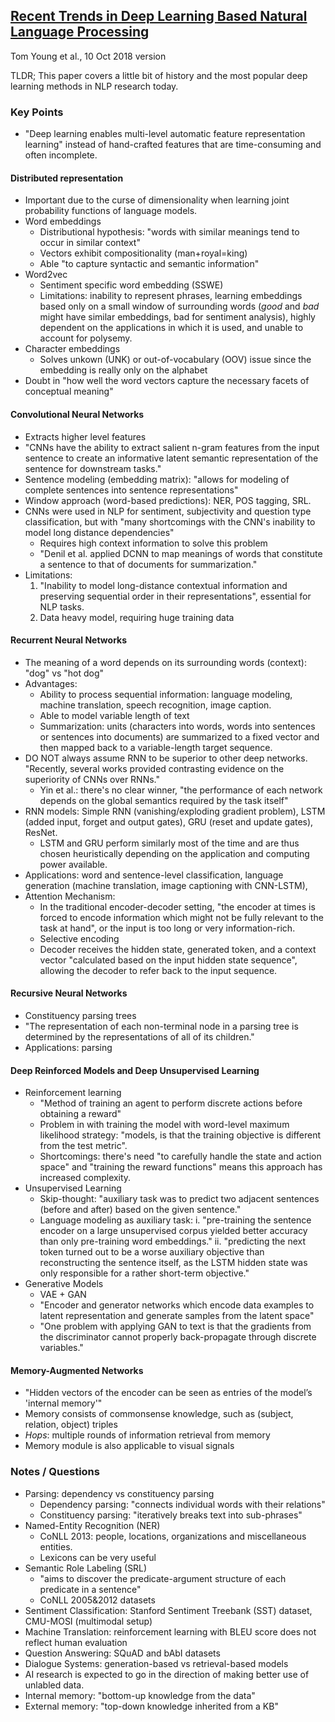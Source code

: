## [Recent Trends in Deep Learning Based Natural Language Processing](https://arxiv.org/abs/1708.02709)
Tom Young et al., 10 Oct 2018 version

TLDR; This paper covers a little bit of history and the most popular deep learning methods in NLP research today.

### Key Points
* "Deep learning enables multi-level automatic feature representation learning" instead of hand-crafted features that are time-consuming and often incomplete.

#### Distributed representation
* Important due to the curse of dimensionality when learning joint probability functions of language models.
* Word embeddings
    * Distributional hypothesis: "words with similar meanings tend to occur in similar context"
    * Vectors exhibit compositionality (man+royal=king)
    * Able "to capture syntactic and semantic information"
* Word2vec
    * Sentiment specific word embedding (SSWE)
    * Limitations: inability to represent phrases, learning embeddings based only on a small window of surrounding words (*good* and *bad* might have similar embeddings, bad for sentiment analysis), highly dependent on the applications in which it is used, and unable to account for polysemy.
* Character embeddings
    * Solves unkown (UNK) or out-of-vocabulary (OOV) issue since the embedding is really only on the alphabet
* Doubt in "how well the word vectors capture the necessary facets of conceptual meaning"

#### Convolutional Neural Networks
* Extracts higher level features
* "CNNs have the ability to extract salient n-gram features from the input sentence to create an informative latent semantic representation of the sentence for downstream tasks."
* Sentence modeling (embedding matrix): "allows for modeling of complete sentences into sentence representations"
* Window approach (word-based predictions): NER, POS tagging, SRL. 
* CNNs were used in NLP for sentiment, subjectivity and question type classification, but with "many shortcomings with the CNN's inability to model long distance dependencies"
    * Requires high context information to solve this problem
    * "Denil et al. applied DCNN to map meanings of words that constitute a sentence to that of documents for summarization."
* Limitations:
    1. "Inability to model long-distance contextual information and preserving sequential order in their representations", essential for NLP tasks.
    2. Data heavy model, requiring huge training data
    
#### Recurrent Neural Networks
* The meaning of a word depends on its surrounding words (context): "dog" vs "hot dog"
* Advantages:
    * Ability to process sequential information: language modeling, machine translation, speech recognition, image caption.
    * Able to model variable length of text
    * Summarization: units (characters into words, words into sentences or sentences into documents) are summarized to a fixed vector and then mapped back to a variable-length target sequence.
* DO NOT always assume RNN to be superior to other deep networks. "Recently, several works provided contrasting evidence on the superiority of CNNs over RNNs."
    * Yin et al.: there's no clear winner, "the performance of each network depends on the global semantics required by the task itself"
* RNN models: Simple RNN (vanishing/exploding gradient problem), LSTM (added input, forget and output gates), GRU (reset and update gates), ResNet.
    * LSTM and GRU perform similarly most of the time and are thus chosen heuristically depending on the application and computing power available.
* Applications: word and sentence-level classification, language generation (machine translation, image captioning with CNN-LSTM), 
* Attention Mechanism:
    * In the traditional encoder-decoder setting, "the encoder at times is forced to encode information which might not be fully relevant to the task at hand", or the input is too long or very information-rich.
    * Selective encoding
    * Decoder receives the hidden state, generated token, and a context vector "calculated based on the input hidden state sequence", allowing the decoder to refer back to the input sequence. 
   
#### Recursive Neural Networks
* Constituency parsing trees
* "The representation of each non-terminal node in a parsing tree is determined by the representations of all of its children."
* Applications: parsing

#### Deep Reinforced Models and Deep Unsupervised Learning
* Reinforcement learning
    * "Method of training an agent to perform discrete actions before obtaining a reward"
    * Problem in with training the model with word-level maximum likelihood strategy: "models, is that the training objective is different from the test metric".
    * Shortcomings: there's need "to carefully handle the state and action space" and "training the reward functions" means this approach has increased complexity.
* Unsupervised Learning
    * Skip-thought: "auxiliary task was to predict two adjacent sentences (before and after) based on the given sentence."
    * Language modeling as auxiliary task:
        i. "pre-training the sentence encoder on a large unsupervised corpus yielded better accuracy than only pre-training word embeddings."
        ii. "predicting the next token turned out to be a worse auxiliary objective than reconstructing the sentence itself, as the LSTM hidden state was only responsible for a rather short-term objective."
* Generative Models
    * VAE + GAN
    * "Encoder and generator networks which encode data examples to latent representation and generate samples from the latent space"
    * "One problem with applying GAN to text is that the gradients from the discriminator cannot properly back-propagate through discrete variables."

#### Memory-Augmented Networks
* "Hidden vectors of the encoder can be seen as entries of the model’s 'internal memory'"
* Memory consists of commonsense knowledge, such as (subject, relation, object) triples
* *Hops*: multiple rounds of information retrieval from memory
* Memory module is also applicable to visual signals

### Notes / Questions
* Parsing: dependency vs constituency parsing
    * Dependency parsing: "connects individual words with their relations"
    * Constituency parsing: "iteratively breaks text into sub-phrases"
* Named-Entity Recognition (NER)
    * CoNLL 2013: people, locations, organizations and miscellaneous entities.
    * Lexicons can be very useful
* Semantic Role Labeling (SRL)
    * "aims to discover the predicate-argument structure of each predicate in a sentence"
    * CoNLL 2005&2012 datasets
* Sentiment Classification: Stanford Sentiment Treebank (SST) dataset, CMU-MOSI (multimodal setup)
* Machine Translation: reinforcement learning with BLEU score does not reflect human evaluation 
* Question Answering: SQuAD and bAbI datasets
* Dialogue Systems: generation-based vs retrieval-based models
* AI research is expected to go in the direction of making better use of unlabled data. 
* Internal memory: "bottom-up knowledge from the data"
* External memory: "top-down knowledge inherited from a KB"
